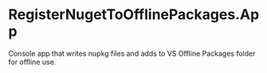 # RegisterNugetToOfflinePackages.App
Console app that writes nupkg files and adds to VS Offline Packages folder for offline use.
